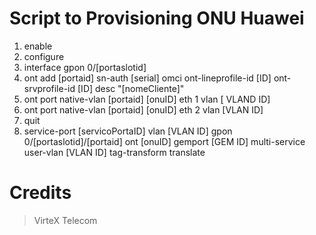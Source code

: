 # Script to Provisioning ONU Huawei

1. enable
2. configure
3. interface gpon 0/[portaslotid]
4. ont add [portaid] sn-auth [serial] omci ont-lineprofile-id [ID] ont-srvprofile-id [ID] desc "[nomeCliente]"
5. ont port native-vlan [portaid] [onuID] eth 1 vlan [ VLAND ID]
6. ont port native-vlan [portaid] [onuID] eth 2 vlan [VLAN ID]
7. quit
8. service-port [servicoPortaID] vlan [VLAN ID] gpon 0/[portaslotid]/[portaid] ont [onuID] gemport [GEM ID] multi-service user-vlan [VLAN ID] tag-transform translate

# Credits

> VirteX Telecom

